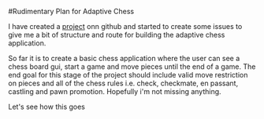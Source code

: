 #Rudimentary Plan for Adaptive Chess

I have created a [project](https://github.com/users/thisismijan/projects/1/views/1) onn github and started to create some issues to give me a bit of structure and route for building the adaptive chess application.

So far it is to create a basic chess application where the user can see a chess board gui, start a game and move pieces until the end of a game. The end goal for this stage of the project should include valid move restriction on pieces and all of the chess rules i.e. check, checkmate, en passant, castling and pawn promotion. Hopefully i'm not missing anything.

Let's see how this goes
